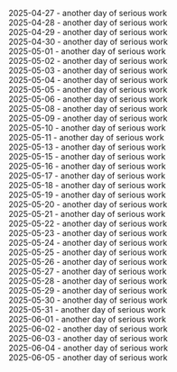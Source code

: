 2025-04-27 - another day of serious work  
2025-04-28 - another day of serious work  
2025-04-29 - another day of serious work  
2025-04-30 - another day of serious work  
2025-05-01 - another day of serious work  
2025-05-02 - another day of serious work  
2025-05-03 - another day of serious work  
2025-05-04 - another day of serious work  
2025-05-05 - another day of serious work  
2025-05-06 - another day of serious work  
2025-05-08 - another day of serious work  
2025-05-09 - another day of serious work  
2025-05-10 - another day of serious work  
2025-05-11 - another day of serious work  
2025-05-13 - another day of serious work  
2025-05-15 - another day of serious work  
2025-05-16 - another day of serious work  
2025-05-17 - another day of serious work  
2025-05-18 - another day of serious work  
2025-05-19 - another day of serious work  
2025-05-20 - another day of serious work  
2025-05-21 - another day of serious work  
2025-05-22 - another day of serious work  
2025-05-23 - another day of serious work  
2025-05-24 - another day of serious work  
2025-05-25 - another day of serious work  
2025-05-26 - another day of serious work  
2025-05-27 - another day of serious work  
2025-05-28 - another day of serious work  
2025-05-29 - another day of serious work  
2025-05-30 - another day of serious work  
2025-05-31 - another day of serious work  
2025-06-01 - another day of serious work  
2025-06-02 - another day of serious work  
2025-06-03 - another day of serious work  
2025-06-04 - another day of serious work  
2025-06-05 - another day of serious work  
